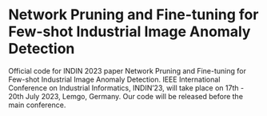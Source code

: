 # Network Pruning and Fine-tuning for Few-shot Industrial Image Anomaly Detection
Official code for INDIN 2023 paper Network Pruning and Fine-tuning for Few-shot Industrial Image Anomaly Detection.
IEEE International Conference on Industrial Informatics, INDIN’23, will take place on 17th - 20th July 2023, Lemgo, Germany. Our code will be released before the main conference.
